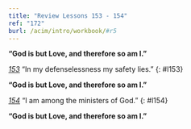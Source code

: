 ```yaml
---
title: "Review Lessons 153 - 154"
ref: "172"
burl: /acim/intro/workbook/#r5
---
```


**“God is but Love, and therefore so am I.”**

[*153*](/workbook/l153/?r=1) “In my defenselessness my safety lies.”
{: #l153}

**“God is but Love, and therefore so am I.”**

[*154*](/workbook/l154/?r=1) “I am among the ministers of God.”
{: #l154}

**“God is but Love, and therefore so am I.”**


